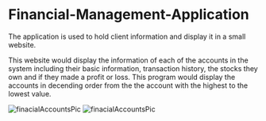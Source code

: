 # Financial-Management-Application
The application is used to hold client information and display it in a small website. 

This website would display the information of each of the accounts in the system including their basic information, transaction history, the stocks they own and if they made a profit or loss. This program would display the accounts in decending order from the the account with the highest to the lowest value.

![finacialAccountsPic](https://user-images.githubusercontent.com/37818200/83366010-f416fa80-a371-11ea-9585-6b60489d1640.png)
![finacialAccountsPic](https://user-images.githubusercontent.com/37818200/83366045-24f72f80-a372-11ea-8eb1-9b8ac1dff192.png)

